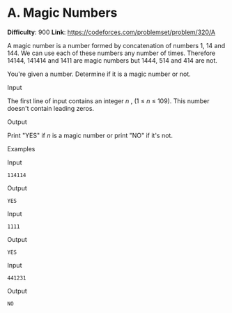 # A. Magic Numbers 
**Difficulty**: 900 
**Link**: https://codeforces.com/problemset/problem/320/A

A magic number is a number formed by concatenation of numbers 1, 14 and 144.
We can use each of these numbers any number of times. Therefore 14144, 141414
and 1411 are magic numbers but 1444, 514 and 414 are not.

You're given a number. Determine if it is a magic number or not.

Input

The first line of input contains an integer _n_ , (1 ≤  _n_ ≤ 109). This
number doesn't contain leading zeros.

Output

Print "YES" if _n_ is a magic number or print "NO" if it's not.

Examples

Input

    
    
    114114  
    

Output

    
    
    YES  
    

Input

    
    
    1111  
    

Output

    
    
    YES  
    

Input

    
    
    441231  
    

Output

    
    
    NO  
    

